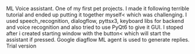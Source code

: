 ML Voice assistant.
One of my first pet projects. I made it following terrible tutorial and ended up putting it together myself< which was challenging.
I used speech_recognition, dialogflow, pyttsx3, keyboard libs for backend and voice recognition and also tried to use PyQt6 to give it GUI. I stoped after i created starting window with the button< which will start the assistant if pressed.
Google diagflow ML agent is used to generate replies. Trial version
